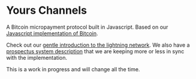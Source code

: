 # Yours Channels

A Bitcoin micropayment protocol built in Javascript. Based on our [Javascript
implementation of Bitcoin](https://github.com/yoursnetwork/yours-bitcoin).

Check out our  [gentle introduction to the lightning
network](https://github.com/yoursnetwork/fullnode-pc/blob/master/docs/gentle-lightning.md).
We also have a [prospectus system
description](https://github.com/yoursnetwork/fullnode-pc/blob/master/docs/yours-lightning.md)
that we are keeping more or less in sync with the implementation.

This is a work in progress and will change all the time.

